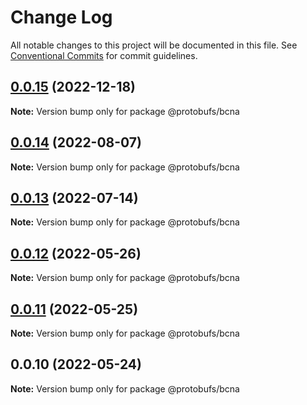 # Change Log

All notable changes to this project will be documented in this file.
See [Conventional Commits](https://conventionalcommits.org) for commit guidelines.

## [0.0.15](https://github.com/cosmology-tech/proto-registry/compare/@protobufs/bcna@0.0.14...@protobufs/bcna@0.0.15) (2022-12-18)

**Note:** Version bump only for package @protobufs/bcna





## [0.0.14](https://github.com/cosmology-tech/proto-registry/compare/@protobufs/bcna@0.0.13...@protobufs/bcna@0.0.14) (2022-08-07)

**Note:** Version bump only for package @protobufs/bcna





## [0.0.13](https://github.com/cosmology-tech/proto-registry/compare/@protobufs/bcna@0.0.12...@protobufs/bcna@0.0.13) (2022-07-14)

**Note:** Version bump only for package @protobufs/bcna





## [0.0.12](https://github.com/cosmology-tech/proto-registry/compare/@protobufs/bcna@0.0.11...@protobufs/bcna@0.0.12) (2022-05-26)

**Note:** Version bump only for package @protobufs/bcna





## [0.0.11](https://github.com/cosmology-tech/proto-registry/compare/@protobufs/bcna@0.0.10...@protobufs/bcna@0.0.11) (2022-05-25)

**Note:** Version bump only for package @protobufs/bcna





## 0.0.10 (2022-05-24)

**Note:** Version bump only for package @protobufs/bcna
